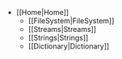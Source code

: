 * [[Home|Home]]
  * [[FileSystem|FileSystem]]
  * [[Streams|Streams]]
  * [[Strings|Strings]]
  * [[Dictionary|Dictionary]]